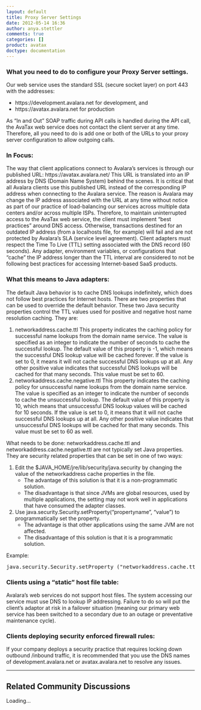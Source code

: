 ```yaml
---
layout: default
title: Proxy Server Settings
date: 2012-05-14 16:36
author: anya.stettler
comments: true
categories: []
product: avatax
doctype: documentation
---
```

<h3>What you need to do to configure your Proxy Server settings.</h3>
Our web service uses the standard SSL (secure socket layer) on port 443 with the addresses:
<ul>
	<li>https://development.avalara.net for development, and</li>
	<li>https://avatax.avalara.net for production</li>
</ul>
As “In and Out” SOAP traffic during API calls is handled during the API call, the AvaTax web service does not contact the client server at any time. Therefore, all you need to do is add one or both of the URLs to your proxy server configuration to allow outgoing calls.
<h3>In Focus:</h3>
The way that client applications connect to Avalara’s services is through our published URL:
https://avatax.avalara.net/
This URL is translated into an IP address by DNS (Domain Name System) behind the scenes. It is critical that all Avalara clients use this published URL instead of the corresponding IP address when connecting to the Avalara service. The reason is Avalara may change the IP address associated with the URL at any time without notice as part of our practice of load-balancing our services across multiple data centers and/or across multiple ISPs.
Therefore, to maintain uninterrupted access to the AvaTax web service, the client must implement “best practices” around DNS access. Otherwise, transactions destined for an outdated IP address (from a localhosts file, for example) will fail and are not protected by Avalara’s SLA (service level agreement).
Client adapters must respect the Time To Live (TTL) setting associated with the DNS record (60 seconds). Any adapter, environment variables, or configurations that “cache” the IP address longer than the TTL interval are considered to not be following best practices for accessing Internet-based SaaS products.
<h3>What this means to Java adapters:</h3>
The default Java behavior is to cache DNS lookups indefinitely, which does not follow best practices for Internet hosts. There are two properties that can be used to override the default behavior. These two Java security properties control the TTL values used for positive and negative host name resolution caching. They are:
<ol>
	<li>networkaddress.cache.ttl
This property indicates the caching policy for successful name lookups from the domain name service. The value is specified as an integer to indicate the number of seconds to cache the successful lookup. The default value of this property is -1, which means the successful DNS lookup value will be cached forever. If the value is set to 0, it means it will not cache successful DNS lookups up at all. Any other positive value indicates that successful DNS lookups will be cached for that many seconds. This value must be set to 60.</li>
	<li>networkaddress.cache.negative.ttl
This property indicates the caching policy for unsuccessful name lookups from the domain name service. The value is specified as an integer to indicate the number of seconds to cache the unsuccessful lookup. The default value of this property is 10, which means that unsuccessful DNS lookup values will be cached for 10 seconds. If the value is set to 0, it means that it will not cache successful DNS lookups up at all. Any other positive value indicates that unsuccessful DNS lookups will be cached for that many seconds. This value must be set to 60 as well.</li>
</ol>
What needs to be done:
networkaddress.cache.ttl and networkaddress.cache.negative.ttl are not typically set Java properties. They are security related properties that can be set in one of two ways:
<ol>
	<li>Edit the $JAVA_HOME/jre/lib/security/java.security by changing the value of the networkaddress cache properties in the file.
<ul>
	<li>The advantage of this solution is that it is a non-programmatic solution.</li>
	<li>The disadvantage is that since JVMs are global resources, used by multiple applications, the setting may not work well in applications that have consumed the adapter classes.</li>
</ul>
</li>
	<li>Use java.security.Security.setProperty(“propertyname”, “value”) to programmatically set the property.
<ul>
	<li>The advantage is that other applications using the same JVM are not affected.</li>
	<li>The disadvantage of this solution is that it is a programmatic solution.</li>
</ul>
</li>
</ol>
Example:
<pre class="prettyprint lang-java">java.security.Security.setProperty ("networkaddress.cache.ttl", "60");</pre>
<h3>Clients using a “static” host file table:</h3>
Avalara’s web services do not support host files. The system accessing our service must use DNS to lookup IP addressing. Failure to do so will put the client’s adaptor at risk in a failover situation (meaning our primary web service has been switched to a secondary due to an outage or preventative maintenance cycle).
<h3>Clients deploying security enforced firewall rules:</h3>
If your company deploys a security practice that requires locking down outbound /inbound traffic, it is recommended that you use the DNS names of development.avalara.net or avatax.avalara.net to resolve any issues.

<script src="https://google-code-prettify.googlecode.com/svn/loader/run_prettify.js"></script>

<hr />

<h2>Related Community Discussions</h2>
<div id="gsfn_list_widget">
<div id="gsfn_content">Loading...</div>
</div>
<script src="https://getsatisfaction.com/avalara/widgets/javascripts/f585970/widgets.js" type="text/javascript"></script><script src="https://getsatisfaction.com/avalara/topics.widget?callback=gsfnTopicsCallback&amp;length=240&amp;limit=5&amp;sort=recently_active&amp;user_defined_code=proxy" type="text/javascript"></script>
<div id="getsat-widget-8157"></div>
<script src="https://loader.engage.gsfn.us/loader.js" type="text/javascript"></script><script type="text/javascript">// <![CDATA[
if (typeof GSFN !== "undefined") { GSFN.loadWidget(8157,{"containerId":"getsat-widget-8157"}); }
// ]]></script>
